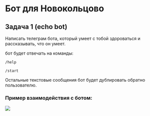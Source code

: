 # Бот для Новокольцово

## Задача 1 (echo bot)
Написать телеграм бота, который умеет с тобой здороваться и рассказывать, что он умеет.

бот будет отвечать на команды:

```
/help
```
```
/start
```

Остальные текстовые сообщения бот будет дублировать обратно пользователю.

### Пример взаимодействия с ботом:

![][logo]

[logo]: task1_example.jpg